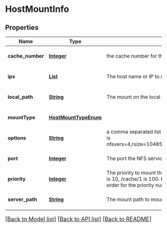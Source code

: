 # HostMountInfo
## Properties

Name | Type | Description | Notes
------------ | ------------- | ------------- | -------------
**cache\_number** | [**Integer**](integer.md) | the cache number for the nfs mount.  0 is /cache, 1 is /cache/1, ... | [optional] [default to null]
**ips** | [**List**](string.md) | The host name or IP to mount. | [optional] [default to null]
**local\_path** | [**String**](string.md) | The mount on the local filesystem | [optional] [default to null]
**mountType** | [**HostMountTypeEnum**](HostMountTypeEnum.md) |  | [optional] [default to null]
**options** | [**String**](string.md) | a comma separated list of options to pass into the mount commmand.  An example is nfsvers&#x3D;4,rsize&#x3D;1048576,wsize&#x3D;1048576,hard,timeo&#x3D;600,retrans&#x3D;2,noresvport | [optional] [default to null]
**port** | [**Integer**](integer.md) | The port the NFS service is listening on | [optional] [default to null]
**priority** | [**Integer**](integer.md) | The priority to mount them.  Lowest first to highest numbers.  For example, /cache is 10, /cache/1 is 100. If they have the same priority then they are run in random order for the priority number. | [optional] [default to null]
**server\_path** | [**String**](string.md) | The mount path to mount | [optional] [default to null]

[[Back to Model list]](../README.md#documentation-for-models) [[Back to API list]](../README.md#documentation-for-api-endpoints) [[Back to README]](../README.md)

<style>
     p, ul, ol, li { font-size: 18px !important;}
</style>

